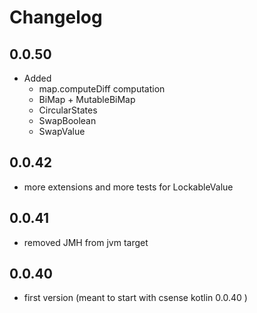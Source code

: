 # Changelog

## 0.0.50

- Added 
  - map.computeDiff computation
  - BiMap + MutableBiMap
  - CircularStates
  - SwapBoolean
  - SwapValue

## 0.0.42

- more extensions and more tests for LockableValue

## 0.0.41

- removed JMH from jvm target

## 0.0.40

- first version (meant to start with csense kotlin 0.0.40 )